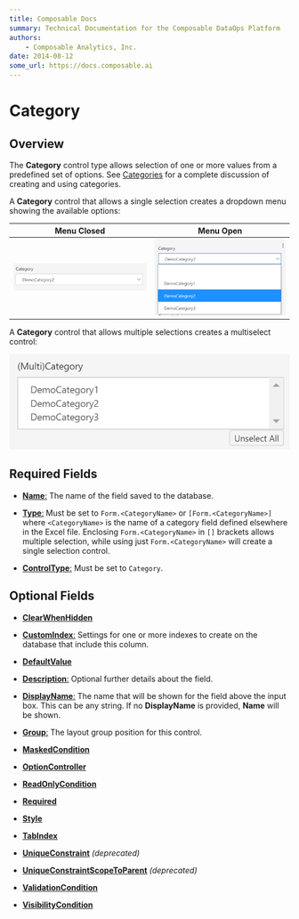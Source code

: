 ```yaml
---
title: Composable Docs
summary: Technical Documentation for the Composable DataOps Platform
authors:
    - Composable Analytics, Inc.
date: 2014-08-12
some_url: https://docs.composable.ai
---
```


# Category

## Overview

The **Category** control type allows selection of one or more values from a predefined set of options. See [Categories](../05.Categories.md) for a complete discussion of creating and using categories.

A **Category** control that allows a single selection creates a dropdown menu showing the available options:

Menu Closed                              | Menu Open
:---------------------------------------:|:------------------------:
![Category Control](../img/Category.png) | ![Category Menu](../img/Category-With-Menu.png)

A **Category** control that allows multiple selections creates a multiselect control:

![MultiCategory Control](../img/MultiCategory.png)

## Required Fields

- [**Name**:](../06.Setting-Details/Name.md) The name of the field saved to the database.

- [**Type**:](../06.Setting-Details/Type.md) Must be set to `Form.<CategoryName>` or `[Form.<CategoryName>]` where `<CategoryName>` is the name of a category field defined elsewhere in the Excel file. Enclosing `Form.<CategoryName>` in `[]` brackets allows multiple selection, while using just `Form.<CategoryName>` will create a single selection control.

- [**ControlType**:](../06.Setting-Details/ControlType.md) Must be set to `Category`.

## Optional Fields

- [**ClearWhenHidden**](../06.Setting-Details/ClearWhenHidden.md)

- [**CustomIndex**:](../06.Setting-Details/CustomIndex.md) Settings for one or more indexes to create on the database that include this column.

- [**DefaultValue**](../06.Setting-Details/DefaultValue.md)

- [**Description**:](../06.Setting-Details/Description.md) Optional further details about the field.

- [**DisplayName**:](../06.Setting-Details/DisplayName.md) The name that will be shown for the field above the input box. This can be any string. If no **DisplayName** is provided, **Name** will be shown.

- [**Group**:](../06.Setting-Details/Group.md) The layout group position for this control.

- [**MaskedCondition**](../06.Setting-Details/MaskedCondition.md)

- [**OptionController**](../06.Setting-Details/OptionController.md)

- [**ReadOnlyCondition**](../06.Setting-Details/ReadOnlyCondition.md)

- [**Required**](../06.Setting-Details/Required.md)

- [**Style**](../06.Setting-Details/Style.md)

- [**TabIndex**](../06.Setting-Details/TabIndex.md)

- [**UniqueConstraint**](../06.Setting-Details/UniqueConstraint.md) *(deprecated)*

- [**UniqueConstraintScopeToParent**](../06.Setting-Details/UniqueConstraintScopeToParent.md) *(deprecated)*

- [**ValidationCondition**](../06.Setting-Details/ValidationCondition.md)

- [**VisibilityCondition**](../06.Setting-Details/VisibilityCondition.md)
